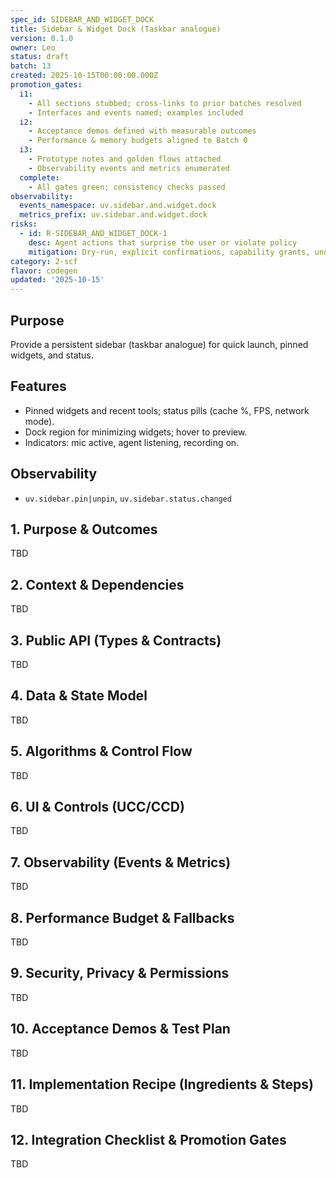 ```yaml
---
spec_id: SIDEBAR_AND_WIDGET_DOCK
title: Sidebar & Widget Dock (Taskbar analogue)
version: 0.1.0
owner: Leo
status: draft
batch: 13
created: 2025-10-15T00:00:00.000Z
promotion_gates:
  i1:
    - All sections stubbed; cross-links to prior batches resolved
    - Interfaces and events named; examples included
  i2:
    - Acceptance demos defined with measurable outcomes
    - Performance & memory budgets aligned to Batch 0
  i3:
    - Prototype notes and golden flows attached
    - Observability events and metrics enumerated
  complete:
    - All gates green; consistency checks passed
observability:
  events_namespace: uv.sidebar.and.widget.dock
  metrics_prefix: uv.sidebar.and.widget.dock
risks:
  - id: R-SIDEBAR_AND_WIDGET_DOCK-1
    desc: Agent actions that surprise the user or violate policy
    mitigation: Dry-run, explicit confirmations, capability grants, undo-first policy
category: 2-scf
flavor: codegen
updated: '2025-10-15'
---
```


## Purpose
Provide a persistent sidebar (taskbar analogue) for quick launch, pinned widgets, and status.

## Features
- Pinned widgets and recent tools; status pills (cache %, FPS, network mode).
- Dock region for minimizing widgets; hover to preview.
- Indicators: mic active, agent listening, recording on.

## Observability
- `uv.sidebar.pin|unpin`, `uv.sidebar.status.changed`

## 1. Purpose & Outcomes
TBD


## 2. Context & Dependencies
TBD


## 3. Public API (Types & Contracts)
TBD


## 4. Data & State Model
TBD


## 5. Algorithms & Control Flow
TBD


## 6. UI & Controls (UCC/CCD)
TBD


## 7. Observability (Events & Metrics)
TBD


## 8. Performance Budget & Fallbacks
TBD


## 9. Security, Privacy & Permissions
TBD


## 10. Acceptance Demos & Test Plan
TBD


## 11. Implementation Recipe (Ingredients & Steps)
TBD


## 12. Integration Checklist & Promotion Gates
TBD
